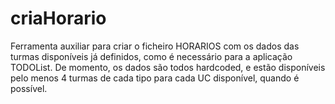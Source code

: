 # criaHorario
Ferramenta auxiliar para criar o ficheiro HORARIOS com os dados das turmas disponíveis já definidos, como é necessário para a aplicação TODOList.
De momento, os dados são todos hardcoded, e estão disponíveis pelo menos 4 turmas de cada tipo para cada UC disponível, quando é possível.
